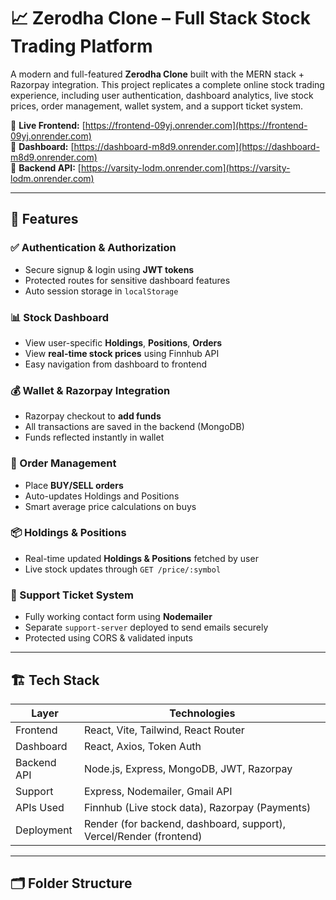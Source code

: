 # 📈 Zerodha Clone – Full Stack Stock Trading Platform

A modern and full-featured **Zerodha Clone** built with the MERN stack + Razorpay integration. This project replicates a complete online stock trading experience, including user authentication, dashboard analytics, live stock prices, order management, wallet system, and a support ticket system.

🚀 **Live Frontend:** [https://frontend-09yj.onrender.com](https://frontend-09yj.onrender.com)  
🔗 **Dashboard:** [https://dashboard-m8d9.onrender.com](https://dashboard-m8d9.onrender.com)  
🔧 **Backend API:** [https://varsity-lodm.onrender.com](https://varsity-lodm.onrender.com)  


---

## 🧠 Features

### ✅ Authentication & Authorization
- Secure signup & login using **JWT tokens**
- Protected routes for sensitive dashboard features
- Auto session storage in `localStorage`

### 📊 Stock Dashboard
- View user-specific **Holdings**, **Positions**, **Orders**
- View **real-time stock prices** using Finnhub API
- Easy navigation from dashboard to frontend

### 💰 Wallet & Razorpay Integration
- Razorpay checkout to **add funds**
- All transactions are saved in the backend (MongoDB)
- Funds reflected instantly in wallet

### 🛒 Order Management
- Place **BUY/SELL orders**
- Auto-updates Holdings and Positions
- Smart average price calculations on buys

### 📦 Holdings & Positions
- Real-time updated **Holdings & Positions** fetched by user
- Live stock updates through `GET /price/:symbol`

### 💬 Support Ticket System
- Fully working contact form using **Nodemailer**
- Separate `support-server` deployed to send emails securely
- Protected using CORS & validated inputs

---

## 🏗️ Tech Stack

| Layer        | Technologies |
|--------------|--------------|
| Frontend     | React, Vite, Tailwind, React Router |
| Dashboard    | React, Axios, Token Auth |
| Backend API  | Node.js, Express, MongoDB, JWT, Razorpay |
| Support      | Express, Nodemailer, Gmail API |
| APIs Used    | Finnhub (Live stock data), Razorpay (Payments) |
| Deployment   | Render (for backend, dashboard, support), Vercel/Render (frontend) |

---

## 🗂️ Folder Structure

